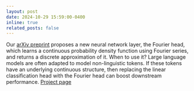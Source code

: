 ```yaml
---
layout: post
date: 2024-10-29 15:59:00-0400
inline: true
related_posts: false
---
```


Our [arXiv preprint](https://arxiv.org/abs/2410.22269) proposes a new neural network layer, the Fourier head, which learns a continuous probability density function using Fourier series, and returns a discrete approximation of it. When to use it? Large language models are often adapted to model non-linguistic tokens. If these tokens have an underlying continuous structure, then replacing the linear classification head with the Fourier head can boost downstream performance. [Project page](https://nategillman.com/fourier-head)